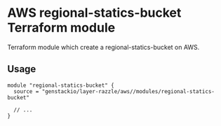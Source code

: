 # AWS regional-statics-bucket Terraform module

Terraform module which create a regional-statics-bucket on AWS.

## Usage

```hcl
module "regional-statics-bucket" {
  source = "genstackio/layer-razzle/aws//modules/regional-statics-bucket"

  // ...
}
```
